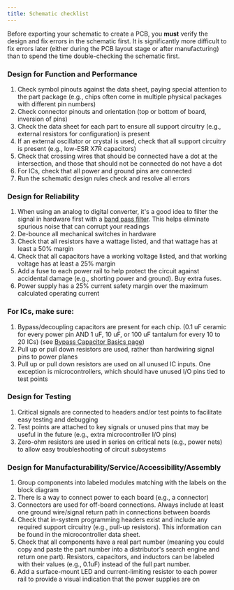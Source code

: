 ```yaml
---
title: Schematic checklist
---
```


Before exporting your schematic to create a PCB, you **must** verify the design and fix errors in the schematic first. It is significantly more difficult to fix errors later (either during the PCB layout stage or after manufacturing) than to spend the time double-checking the schematic first.

### Design for Function and Performance

1.  Check symbol pinouts against the data sheet, paying special attention to the part package (e.g., chips often come in multiple physical packages with different pin numbers)
2.  Check connector pinouts and orientation (top or bottom of board, inversion of pins)
3.  Check the data sheet for each part to ensure all support circuitry (e.g., external resistors for configuration) is present
4.  If an external oscillator or crystal is used, check that all support circuitry is present (e.g., low-ESR X7R capacitors)
5.  Check that crossing wires that should be connected have a dot at the intersection, and those that should not be connected do not have a dot
6.  For ICs, check that all power and ground pins are connected
7.  Run the schematic design rules check and resolve all errors

### Design for Reliability

1.  When using an analog to digital converter, it's a good idea to filter the signal in hardware first with a [band pass filter](http://www.electronics-tutorials.ws/filter/filter_4.html). This helps eliminate spurious noise that can corrupt your readings
2.  De-bounce all mechanical switches in hardware
3.  Check that all resistors have a wattage listed, and that wattage has at least a 50% margin
4.  Check that all capacitors have a working voltage listed, and that working voltage has at least a 25% margin
5.  Add a fuse to each power rail to help protect the circuit against accidental damage (e.g., shorting power and ground). Buy extra fuses.
6.  Power supply has a 25% current safety margin over the maximum calculated operating current

### For ICs, make sure:

1.  Bypass/decoupling capacitors are present for each chip. (0.1 uF ceramic for every power pin AND 1 uF, 10 uF, or 100 uF tantalum for every 10 to 20 ICs) (see [Bypass Capacitor Basics page](bypass-capacitor-basics.html))
2.  Pull up or pull down resistors are used, rather than hardwiring signal pins to power planes
3.  Pull up or pull down resistors are used on all unused IC inputs. One exception is microcontrollers, which should have unused I/O pins tied to test points

### Design for Testing

1.  Critical signals are connected to headers and/or test points to facilitate easy testing and debugging
2.  Test points are attached to key signals or unused pins that may be useful in the future (e.g., extra microcontroller I/O pins)
3.  Zero-ohm resistors are used in series on critical nets (e.g., power nets) to allow easy troubleshooting of circuit subsystems

### Design for Manufacturability/Service/Accessibility/Assembly

1.  Group components into labeled modules matching with the labels on the block diagram
2.  There is a way to connect power to each board (e.g., a connector)
3.  Connectors are used for off-board connections. Always include at least one ground wire/signal return path in connections between boards
4.  Check that in-system programming headers exist and include any required support circuitry (e.g., pull-up resistors). This information can be found in the microcontroller data sheet.
5.  Check that all components have a real part number (meaning you could copy and paste the part number into a distributor's search engine and return one part). Resistors, capacitors, and inductors can be labeled with their values (e.g., 0.1uF) instead of the full part number.
6.  Add a surface-mount LED and current-limiting resistor to each power rail to provide a visual indication that the power supplies are on
